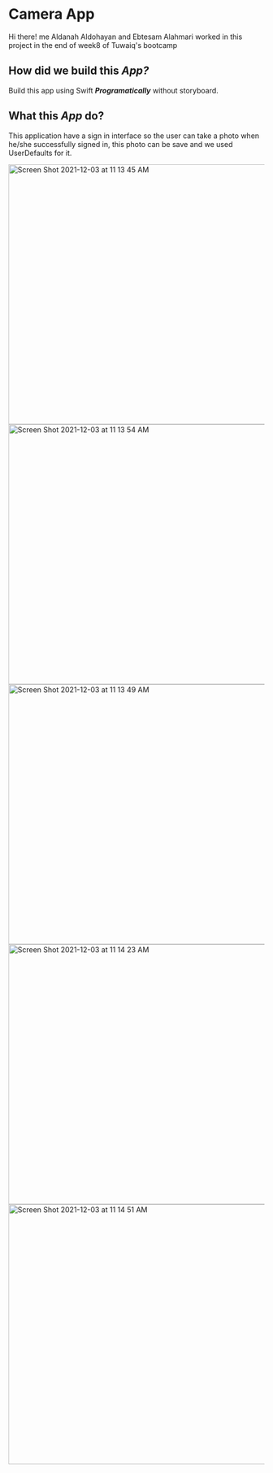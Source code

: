 # Camera App

Hi there! me Aldanah Aldohayan and Ebtesam Alahmari worked in this project in the end of week8 of Tuwaiq's bootcamp


## How did we build this *App?*
Build this app using Swift ***Programatically*** without storyboard.

## What this *App* do?
This application have a sign in interface so the user can take a photo when he/she successfully signed in, this photo can be save and we used UserDefaults for it.

<img width="512" alt="Screen Shot 2021-12-03 at 11 13 45 AM" src="https://user-images.githubusercontent.com/92252688/144571804-f92bb9d1-35eb-4011-946d-99804a5cb807.png">
<img width="512" alt="Screen Shot 2021-12-03 at 11 13 54 AM" src="https://user-images.githubusercontent.com/92252688/144571867-a2aea747-b419-43f8-aaa9-efb08b9452eb.png">
<img width="512" alt="Screen Shot 2021-12-03 at 11 13 49 AM" src="https://user-images.githubusercontent.com/92252688/144571888-203c02a7-c268-450a-a8ff-2bf85668da95.png">
<img width="512" alt="Screen Shot 2021-12-03 at 11 14 23 AM" src="https://user-images.githubusercontent.com/92252688/144571901-25e0c95a-2c8c-4034-a89e-c25b763bd2f2.png">
<img width="512" alt="Screen Shot 2021-12-03 at 11 14 51 AM" src="https://user-images.githubusercontent.com/92252688/144571911-d80826e1-85fd-4675-b81d-faff0a80ab7d.png">

